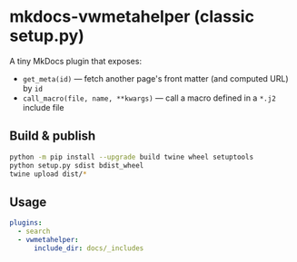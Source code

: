 # mkdocs-vwmetahelper (classic setup.py)

A tiny MkDocs plugin that exposes:

- `get_meta(id)` — fetch another page's front matter (and computed URL) by `id`
- `call_macro(file, name, **kwargs)` — call a macro defined in a `*.j2` include file

## Build & publish
```bash
python -m pip install --upgrade build twine wheel setuptools
python setup.py sdist bdist_wheel
twine upload dist/*
```

## Usage
```yaml
plugins:
  - search
  - vwmetahelper:
      include_dir: docs/_includes
```
